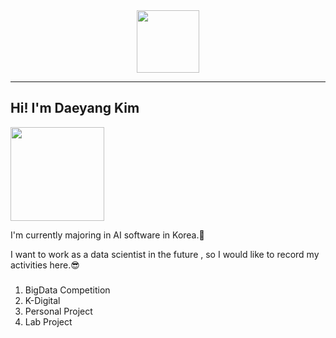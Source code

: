 <div id = "header" align = "center">
  <img src = "https://media.giphy.com/media/du3J3cXyzhj75IOgvA/giphy.gif" width="100" />
</div>

---

## Hi! I'm Daeyang Kim
<img src = "https://media.giphy.com/media/qy0iwNjQaU5OM/giphy.gif" width = "150" />

I'm currently majoring in AI software in Korea.🎲

I want to work as a data scientist in the future , so I would like to record my activities here.😎

### <Current Activities>
  1. BigData Competition
  2. K-Digital
  3. Personal Project
  4. Lab Project
